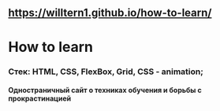 ##  https://willtern1.github.io/how-to-learn/

# How to learn
### Стек: HTML, CSS, FlexBox, Grid, CSS - animation;

#### Одностраничный сайт о техниках обучения и борьбы с прокрастинацией

